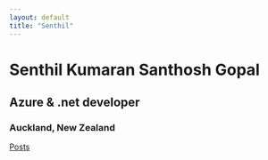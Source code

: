 ```yaml
---
layout: default
title: "Senthil"
---
```



<div class="h-screen w-full flex flex-col justify-center items-center text-center">
        <h1 class="text-4xl tracking-tight dark:text-white text-gray-900 sm:text-5xl md:text-6xl p-6">Senthil Kumaran Santhosh Gopal</h1>
        <h2 class="text-3xl tracking-tight dark:text-white text-gray-900 sm:text-4xl md:text-5xl p-6">Azure & .net developer</h2>
        <h3 class="text-2xl text-slate-900 dark:text-white tracking-tight sm:text-3xl md:text-4xl p-6">Auckland, New Zealand</h3>
        <a href="/blogs.html" class="underline decoration-sky-500 underline-offset-8">
  Posts
</a>
</div>

